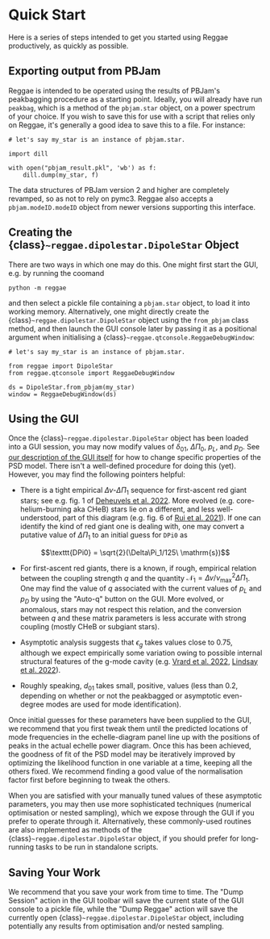 # Quick Start

Here is a series of steps intended to get you started using Reggae productively, as quickly as possible.

## Exporting output from PBJam

Reggae is intended to be operated using the results of PBJam's peakbagging procedure as a starting point. Ideally, you will already have run `peakbag`, which is a method of the `pbjam.star` object, on a power spectrum of your choice. If you wish to save this for use with a script that relies only on Reggae, it's generally a good idea to save this to a file. For instance:

```
# let's say my_star is an instance of pbjam.star.

import dill

with open("pbjam_result.pkl", 'wb') as f:
	dill.dump(my_star, f)
```

The data structures of PBJam version 2 and higher are completely revamped, so as not to rely on pymc3. Reggae also accepts a `pbjam.modeID.modeID` object from newer versions supporting this interface.

## Creating the {class}`~reggae.dipolestar.DipoleStar` Object

There are two ways in which one may do this. One might first start the GUI, e.g. by running the coomand

```
python -m reggae
```

and then select a pickle file containing a `pbjam.star` object, to load it into working memory. Alternatively, one might directly create the {class}`~reggae.dipolestar.DipoleStar` object using the `from_pbjam` class method, and then launch the GUI console later by passing it as a positional argument when initialising a {class}`~reggae.qtconsole.ReggaeDebugWindow`:

```
# let's say my_star is an instance of pbjam.star.

from reggae import DipoleStar
from reggae.qtconsole import ReggaeDebugWindow

ds = DipoleStar.from_pbjam(my_star)
window = ReggaeDebugWindow(ds)
```

## Using the GUI

Once the {class}`~reggae.dipolestar.DipoleStar` object has been loaded into a GUI session, you may now modify values of $\delta_{01}$, $\Delta\Pi_0$, $p_L$, and $p_D$. See [our description of the GUI itself](project:usage.md) for how to change specific properties of the PSD model. There isn't a well-defined procedure for doing this (yet). However, you may find the following pointers helpful:

- There is a tight empirical $\Delta\nu$-$\Delta\Pi_1$ sequence for first-ascent red giant stars; see e.g. fig. 1 of [Deheuvels et al. 2022](https://ui.adsabs.harvard.edu/abs/2022A%26A...659A.106D/abstract). More evolved (e.g. core-helium-burning aka CHeB) stars lie on a different, and less well-understood, part of this diagram (e.g. fig. 6 of [Rui et al. 2021](https://ui.adsabs.harvard.edu/abs/2021MNRAS.508.1618R/abstract)). If one can identify the kind of red giant one is dealing with, one may convert a putative value of $\Delta\Pi_1$ to an initial guess for `DPi0` as

$$\texttt{DPi0} = \sqrt{2}(\Delta\Pi_1/125\ \mathrm{s})$$

- For first-ascent red giants, there is a known, if rough, empirical relation between the coupling strength $q$ and the quantity $\mathcal{N}_1 = \Delta\nu / \nu_\text{max}^2 \Delta\Pi_1$. One may find the value of $q$ associated with the current values of $p_L$ and $p_D$ by using the "Auto-q" button on the GUI. More evolved, or anomalous, stars may not respect this relation, and the conversion between $q$ and these matrix parameters is less accurate with strong coupling (mostly CHeB or subgiant stars).

- Asymptotic analysis suggests that $\epsilon_g$ takes values close to 0.75, although we expect empirically some variation owing to possible internal structural features of the g-mode cavity (e.g. [Vrard et al. 2022](https://ui.adsabs.harvard.edu/abs/2022NatCo..13.7553V/abstract), [Lindsay et al. 2022](https://ui.adsabs.harvard.edu/abs/2022ApJ...931..116L/abstract)).

- Roughly speaking, $d_{01}$ takes small, positive, values (less than 0.2, depending on whether or not the peakbagged or asymptotic even-degree modes are used for mode identification).

Once initial guesses for these parameters have been supplied to the GUI, we recommend that you first tweak them until the predicted locations of mode frequencies in the echelle-diagram panel line up with the positions of peaks in the actual echelle power diagram. Once this has been achieved, the goodness of fit of the PSD model may be iteratively improved by optimizing the likelihood function in one variable at a time, keeping all the others fixed. We recommend finding a good value of the normalisation factor first before beginning to tweak the others.

When you are satisfied with your manually tuned values of these asymptotic parameters, you may then use more sophisticated techniques (numerical optimisation or nested sampling), which we expose through the GUI if you prefer to operate through it. Alternatively, these commonly-used routines are also implemented as methods of the {class}`~reggae.dipolestar.DipoleStar` object, if you should prefer for long-running tasks to be run in standalone scripts.

## Saving Your Work

We recommend that you save your work from time to time. The "Dump Session" action in the GUI toolbar will save the current state of the GUI console to a pickle file, while the "Dump Reggae" action will save the currently open {class}`~reggae.dipolestar.DipoleStar` object, including potentially any results from optimisation and/or nested sampling.